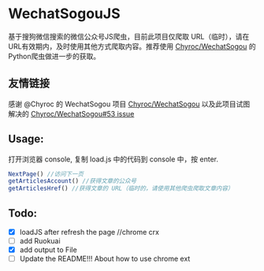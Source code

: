 # WechatSogouJS
基于搜狗微信搜索的微信公众号JS爬虫，目前此项目仅爬取 URL（临时），请在URL有效期内，及时使用其他方式爬取内容。推荐使用
[Chyroc/WechatSogou](https://github.com/Chyroc/WechatSogou) 的Python爬虫做进一步的获取。

## 友情链接
感谢 @Chyroc 的 WechatSogou 项目 [Chyroc/WechatSogou](https://github.com/Chyroc/WechatSogou) 以及此项目试图解决的 [Chyroc/WechatSogou#53 issue](https://github.com/Chyroc/WechatSogou/issues/53)

## Usage:

打开浏览器 console, 复制 load.js 中的代码到 console 中，按 enter.

```javascript
NextPage() //访问下一页
getArticlesAccount() //获得文章的公众号
getArticlesHref() //获得文章的 URL（临时的，请使用其他爬虫爬取文章内容）
```


## Todo:
* [x] loadJS after refresh the page //chrome crx
* [ ] add Ruokuai 
* [x] add output to File
* [ ] Update the README!!! About how to use chrome ext
